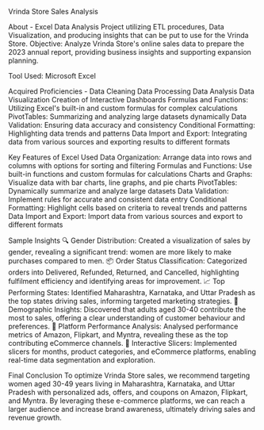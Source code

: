 Vrinda Store Sales Analysis

About -
Excel Data Analysis Project utilizing ETL procedures, Data Visualization, and producing insights that can be put to use for the Vrinda Store. 
Objective: Analyze Vrinda Store's online sales data to prepare the 2023 annual report, providing business insights and supporting expansion planning.

Tool Used: Microsoft Excel

Acquired Proficiencies -
 	Data Cleaning
 	Data Processing
 	Data Analysis
 	Data Visualization
 	Creation of Interactive Dashboards
 	Formulas and Functions: Utilizing Excel's built-in and custom formulas for complex calculations
 	PivotTables: Summarizing and analyzing large datasets dynamically
 	Data Validation: Ensuring data accuracy and consistency
 	Conditional Formatting: Highlighting data trends and patterns
 	Data Import and Export: Integrating data from various sources and exporting results to different formats

Key Features of Excel Used
 	Data Organization: Arrange data into rows and columns with options for sorting and filtering
 	Formulas and Functions: Use built-in functions and custom formulas for calculations
 	Charts and Graphs: Visualize data with bar charts, line graphs, and pie charts
 	PivotTables: Dynamically summarize and analyze large datasets
 	Data Validation: Implement rules for accurate and consistent data entry
 	Conditional Formatting: Highlight cells based on criteria to reveal trends and patterns
 	Data Import and Export: Import data from various sources and export to different formats

Sample Insights
🔍 Gender Distribution: Created a visualization of sales by gender, revealing a significant trend: women are more likely to make purchases compared to men.
📦 Order Status Classification: Categorized orders into Delivered, Refunded, Returned, and Cancelled, highlighting fulfilment efficiency and identifying areas for improvement.
📈 Top Performing States: Identified Maharashtra, Karnataka, and Uttar Pradesh as the top states driving sales, informing targeted marketing strategies.
👥 Demographic Insights: Discovered that adults aged 30-40 contribute the most to sales, offering a clear understanding of customer behaviour and preferences.
🛒 Platform Performance Analysis: Analysed performance metrics of Amazon, Flipkart, and Myntra, revealing these as the top contributing eCommerce channels.
🔄 Interactive Slicers: Implemented slicers for months, product categories, and eCommerce platforms, enabling real-time data segmentation and exploration.

Final Conclusion
To optimize Vrinda Store sales, we recommend targeting women aged 30-49 years living in Maharashtra, Karnataka, and Uttar Pradesh with personalized ads, offers, and coupons on Amazon, Flipkart, and Myntra. By leveraging these e-commerce platforms, we can reach a larger audience and increase brand awareness, ultimately driving sales and revenue growth.


